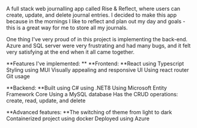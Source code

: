 A full stack web journalling app called Rise & Reflect, where users can create, update, and delete journal entries. I decided to make this app because in the mornings I like to reflect and plan out my day and goals - this is a great way for me to store all my journals. 

One thing I've very proud of in this project is implementing the back-end. Azure and SQL server were very frustrating and had many bugs, and it felt very satisfying at the end when it all came together. 


**Features I've implemented:
**
**Frontend:
**React using Typescript
Styling using MUI
Visually appealing and responsive UI
Using react router
Git usage

**Backend:
**Built using C# using .NET8
Using Microsoft Entity Framework Core
Using a MySQL database
Has the CRUD operations: create, read, update, and delete

**Advanced features:
**The switching of theme from light to dark
Containerized project using docker
Deployed using Azure
